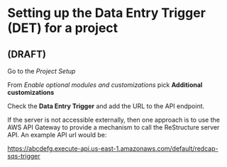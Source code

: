 # Setting up the Data Entry Trigger (DET) for a project

## (DRAFT)

Go to the *Project Setup*

From *Enable optional modules and customizations* pick **Additional customizations**

Check the **Data Entry Trigger** and add the URL to the API endpoint.

If the server is not accessible externally, then one approach is to use the AWS API Gateway to provide a mechanism to call the ReStructure server API.
An example API url would be:

<https://abcdefg.execute-api.us-east-1.amazonaws.com/default/redcap-sqs-trigger>

